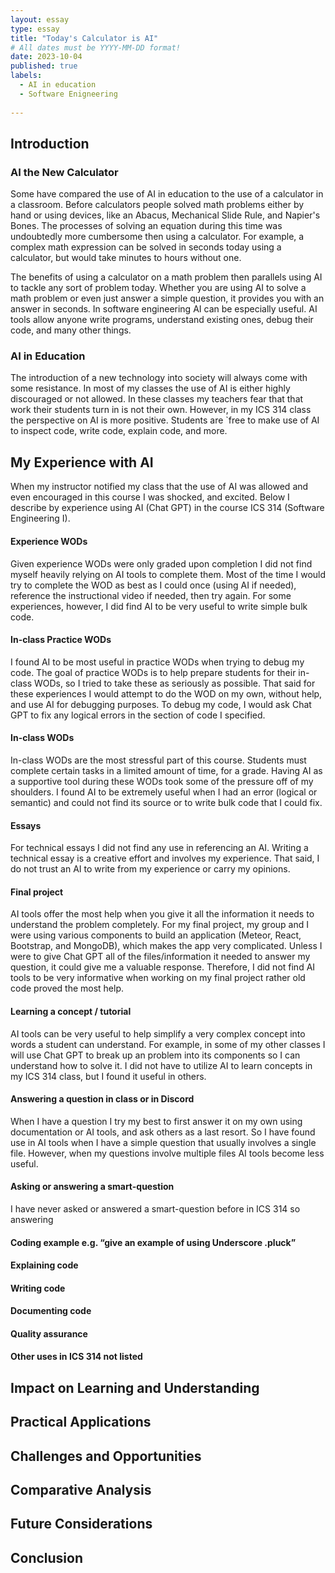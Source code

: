```yaml
---
layout: essay
type: essay
title: "Today's Calculator is AI"
# All dates must be YYYY-MM-DD format!
date: 2023-10-04
published: true
labels:
  - AI in education
  - Software Enigneering
  
---
```

## Introduction
### AI the New Calculator

Some have compared the use of AI in education to the use of a calculator in a classroom. Before calculators people solved math problems either by hand or using devices, like an Abacus, Mechanical Slide Rule, and Napier's Bones. The processes of solving an equation during this time was undoubtedly more cumbersome then using a calculator. For example, a complex math expression can be solved in seconds today using a calculator, but would take minutes to hours without one. 

The benefits of using a calculator on a math problem then parallels using AI to tackle any sort of problem today. Whether you are using AI to solve a math problem or even just answer a simple question, it provides you with an answer in seconds. In software engineering AI can be especially useful. AI tools allow anyone write programs, understand existing ones, debug their code, and many other things. 

### AI in Education
    
The introduction of a new technology into society will always come with some resistance. In most of my classes the use of AI is either highly discouraged or not allowed. In these classes my teachers fear that that work their students turn in is not their own. However, in my ICS 314 class the perspective on AI is more positive. Students are `free to make use of AI to inspect code, write code, explain code, and more. 

## My Experience with AI

When my instructor notified my class that the use of AI was allowed and even encouraged in this course I was shocked, and excited. Below I describe by experience using AI (Chat GPT) in the course ICS 314 (Software Engineering I).

#### Experience WODs
Given experience WODs were only graded upon completion I did not find myself heavily relying on AI tools to complete them. Most of the time I would try to complete the WOD as best as I could  once (using AI if needed), reference the instructional video if needed, then try again. For some experiences, however, I did find AI to be very useful to write simple bulk code. 

#### In-class Practice WODs
I found AI to be most useful in practice WODs when trying to debug my code. The goal of practice WODs is to help prepare students for their in-class WODs, so I tried to take these as seriously as possible. That said for these experiences I would attempt to do the WOD on my own, without help, and use AI for debugging purposes. To debug my code, I would ask Chat GPT to fix any logical errors in the section of code I specified. 

#### In-class WODs
In-class WODs are the most stressful part of this course. Students must complete certain tasks in a limited amount of time, for a grade. Having AI as a supportive tool during these WODs took some of the pressure off of my shoulders. I found AI to be extremely useful when I had an error (logical or semantic) and could not find its source or to write bulk code that I could fix. 

#### Essays
For technical essays I did not find any use in referencing an AI. Writing a technical essay is a creative effort and involves my experience. That said, I do not trust an AI to write from my experience or carry my opinions. 

#### Final project
AI tools offer the most help when you give it all the information it needs to understand the problem completely. For my final project, my group and I were using various components to build an application (Meteor, React, Bootstrap, and MongoDB), which makes the app very complicated. Unless I were to give Chat GPT all of the files/information it needed to answer my question, it could give me a valuable response. Therefore, I did not find AI tools to be very informative when working on my final project rather old code proved the most help. 
#### Learning a concept / tutorial
AI tools can be very useful to help simplify a very complex concept into words a student can understand. For example, in some of my other classes I will use Chat GPT to break up an problem into its components so I can understand how to solve it. I did not have to utilize AI to learn concepts in my ICS 314 class, but I found it useful in others. 
#### Answering a question in class or in Discord
When I have a question I try my best to first answer it on my own using documentation or AI tools, and ask others as a last resort. So I have found use in AI tools when I have a simple question that usually involves a single file. However, when my questions involve multiple files AI tools become less useful. 
#### Asking or answering a smart-question
I have never asked or answered a smart-question before in ICS 314 so answering 
#### Coding example e.g. “give an example of using Underscore .pluck”
#### Explaining code
#### Writing code
#### Documenting code
#### Quality assurance
#### Other uses in ICS 314 not listed

## Impact on Learning and Understanding

## Practical Applications

## Challenges and Opportunities

## Comparative Analysis

## Future Considerations

## Conclusion

